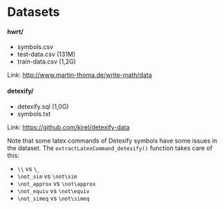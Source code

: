# Datasets


#### hwrt/

- symbols.csv
- test-data.csv (131M)
- train-data.csv (1,2G)

Link: <http://www.martin-thoma.de/write-math/data>


#### detexify/

- detexify.sql (1,0G)
- symbols.txt

Link: <https://github.com/kirel/detexify-data>

Note that some latex commands of Detexify symbols have some issues in the dataset. The ``` extractLatexCommand_detexify() ``` function takes care of this:
- ``` \\ ``` vs ``` \_ ```
- ``` \not_sim ``` vs ``` \not\sim ```
- ``` \not_approx ``` vs ``` \not\approx ```
- ``` \not_equiv ``` vs ``` \not\equiv ```
- ``` \not_simeq ``` vs ``` \not\simeq ```
